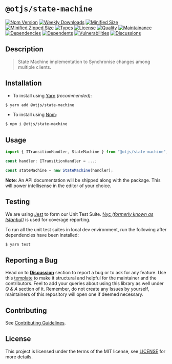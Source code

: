 # `@otjs/state-machine`

[![Npm Version](https://img.shields.io/npm/v/@otjs/state-machine)](https://www.npmjs.com/package/@otjs/state-machine)
[![Weekly Downloads](https://img.shields.io/npm/dw/@otjs/state-machine)](https://www.npmjs.com/package/@otjs/state-machine)
[![Minified Size](https://img.shields.io/bundlephobia/min/@otjs/state-machine)](https://www.npmjs.com/package/@otjs/state-machine)
[![Minified Zipped Size](https://img.shields.io/bundlephobia/minzip/@otjs/state-machine)](https://www.npmjs.com/package/@otjs/state-machine)
[![Types](https://img.shields.io/npm/types/@otjs/state-machine)](https://www.npmjs.com/package/@otjs/state-machine)
[![License](https://img.shields.io/npm/l/@otjs/state-machine)](https://github.com/Progyan1997/Operational-Transformation/blob/main/packages/state-machine/LICENSE)
[![Quality](https://img.shields.io/npms-io/quality-score/@otjs/state-machine)](https://www.npmjs.com/package/@otjs/state-machine)
[![Maintainance](https://img.shields.io/npms-io/maintenance-score/@otjs/state-machine)](https://www.npmjs.com/package/@otjs/state-machine)
[![Dependencies](https://img.shields.io/librariesio/release/npm/@otjs/state-machine)](https://www.npmjs.com/package/@otjs/state-machine)
[![Dependents](https://img.shields.io/librariesio/dependents/npm/@otjs/state-machine)](https://www.npmjs.com/package/@otjs/state-machine)
[![Vulnerabilities](https://img.shields.io/snyk/vulnerabilities/npm/@otjs/state-machine)](https://github.com/Progyan1997/Operational-Transformation/blob/main/.github/SECURITY.md)
[![Discussions](https://img.shields.io/github/discussions/Progyan1997/Operational-Transformation)](https://github.com/Progyan1997/Operational-Transformation/discussions)

## Description

> State Machine implementation to Synchronise changes among multiple clients.

## Installation

- To install using [Yarn](https://yarnpkg.com) _(recommended)_:

```sh
$ yarn add @otjs/state-machine
```

- To install using [Npm](https://www.npmjs.com):

```sh
$ npm i @otjs/state-machine
```

## Usage

```ts
import { ITransitionHandler, StateMachine } from "@otjs/state-machine";

const handler: ITransitionHandler = ...;

const stateMachine = new StateMachine(handler);
```

**Note**: An API documentation will be shipped along with the package. This will power intellisense in the editor of your choice.

## Testing

We are using [Jest](https://jestjs.io) to form our Unit Test Suite. [Nyc _(formerly known as Istanbul)_](https://istanbul.js.org/) is used for coverage reporting.

To run all the unit test suites in local dev environment, run the following after dependencies have been installed:

```sh
$ yarn test
```

## Reporting a Bug

Head on to [**Discussion**](https://github.com/Progyan1997/Operational-Transformation/discussions) section to report a bug or to ask for any feature. Use this [template](https://github.com/Progyan1997/Operational-Transformation/discussions/30) to make it structural and helpful for the maintainer and the contributors. Feel to add your queries about using this library as well under _Q & A_ section of it. Remember, do not create any Issues by yourself, maintainers of this repository will open one if deemed necessary.

## Contributing

See [Contributing Guidelines](https://github.com/Progyan1997/Operational-Transformation/blob/main/.github/CONTRIBUTING.md).

## License

This project is licensed under the terms of the MIT license, see [LICENSE](https://github.com/Progyan1997/Operational-Transformation/blob/main/packages/state-machine/LICENSE) for more details.
